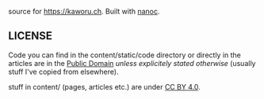 source for https://kaworu.ch. Built with [nanoc](https://nanoc.ws/).

LICENSE
-------
Code you can find in the content/static/code directory or directly in the
articles are in the
[Public Domain](http://unlicense.org/)
_unless explicitely stated otherwise_ (usually stuff I've copied from
elsewhere).

stuff in content/ (pages, articles etc.) are under
[CC BY 4.0](https://creativecommons.org/licenses/by/4.0/).
